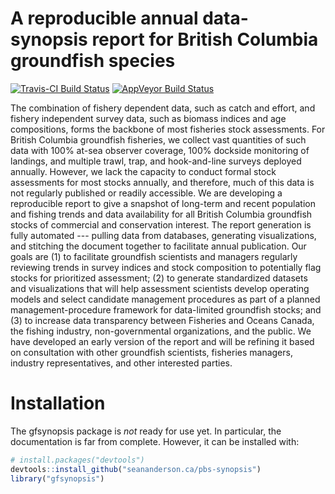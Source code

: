 # A reproducible annual data-synopsis report for British Columbia groundfish species

[![Travis-CI Build Status](https://travis-ci.org/seananderson/pbs-synopsis.svg?branch=master)](https://travis-ci.org/seananderson/pbs-synopsis)
[![AppVeyor Build Status](https://ci.appveyor.com/api/projects/status/github//seananderson/pbs-synopsis/?branch=master&svg=true)](https://ci.appveyor.com/project/seananderson/pbs-synopsis)

The combination of fishery dependent data, such as catch and effort, and fishery independent survey data, such as biomass indices and age compositions, forms the backbone of most fisheries stock assessments. For British Columbia groundfish fisheries, we collect vast quantities of such data with 100% at-sea observer coverage, 100% dockside monitoring of landings, and multiple trawl, trap, and hook-and-line surveys deployed annually. However, we lack the capacity to conduct formal stock assessments for most stocks annually, and therefore, much of this data is not regularly published or readily accessible. We are developing a reproducible report to give a snapshot of long-term and recent population and fishing trends and data availability for all British Columbia groundfish stocks of commercial and conservation interest. The report generation is fully automated --- pulling data from databases, generating visualizations, and stitching the document together to facilitate annual publication. Our goals are (1) to facilitate groundfish scientists and managers regularly reviewing trends in survey indices and stock composition to potentially flag stocks for prioritized assessment; (2) to generate standardized datasets and visualizations that will help assessment scientists develop operating models and select candidate management procedures as part of a planned management-procedure framework for data-limited groundfish stocks; and (3) to increase data transparency between Fisheries and Oceans Canada, the fishing industry, non-governmental organizations, and the public. We have developed an early version of the report and will be refining it based on consultation with other groundfish scientists, fisheries managers, industry representatives, and other interested parties.

# Installation

The gfsynopsis package is *not* ready for use yet. In particular, the documentation is far from complete. However, it can be installed with:

```r
# install.packages("devtools")
devtools::install_github("seananderson.ca/pbs-synopsis")
library("gfsynopsis")
```
